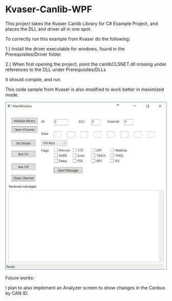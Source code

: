 # Kvaser-Canlib-WPF

This project takes the Kvaser Canlib Library for C# Example Project, and places the DLL and driver all in one spot. 

To correctly run this example from Kvaser do the following:

1.) Install the driver executable for windows, found in the Prerequisites/Driver folder

2.) When first opening the project, point the canlibCLSNET.dll missing under references to the DLL under Prerequisites/DLLs

It should compile, and run. 

This code sample from Kvaser is also modified to work better in maximized mode. 

![Alt text](./mainframe.png?raw=true "Screenshot of Sample Program")


Future works: 

I plan to also implement an Analyzer screen to show changes in the Canbus by CAN ID. 